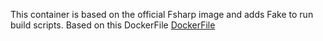 This container is based on the official Fsharp image and adds Fake to run build scripts. Based on this DockerFile [DockerFile](https://gist.github.com/MCord/b4ea140095d947d3847db7438e7fca28)

